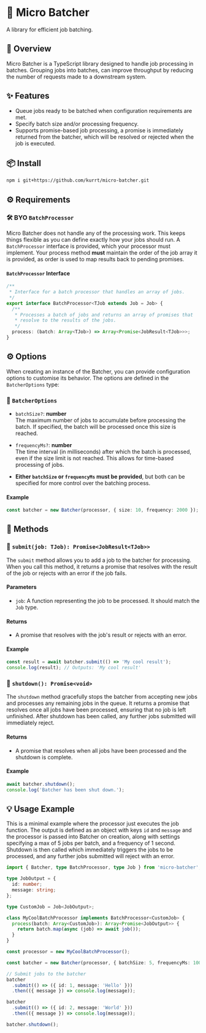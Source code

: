 # 🚀 Micro Batcher

A library for efficient job batching.

## 📖 Overview

Micro Batcher is a TypeScript library designed to handle job processing in batches. Grouping jobs into batches, can improve throughput by reducing the number of requests made to a downstream system.

## ✨ Features

- Queue jobs ready to be batched when configuration requirements are met.
- Specify batch size and/or processing frequency.
- Supports promise-based job processing, a promise is immediately returned from the batcher, which will be resolved or rejected when the job is executed.

## 📦 Install

```bash
npm i git+https://github.com/kurrt/micro-batcher.git
```

## ⚙️ Requirements

### 🛠️ BYO `BatchProcessor`

Micro Batcher does not handle any of the processing work. This keeps things flexible as you can define exactly how your jobs should run. A `BatchProcessor` interface is provided, which your processor must implement. Your process method **must** maintain the order of the job array it is provided, as order is used to map results back to pending promises.

#### `BatchProcessor` Interface

```typescript
/**
 * Interface for a batch processor that handles an array of jobs.
 */
export interface BatchProcessor<TJob extends Job = Job> {
  /**
   * Processes a batch of jobs and returns an array of promises that
   * resolve to the results of the jobs.
   */
  process: (batch: Array<TJob>) => Array<Promise<JobResult<TJob>>>;
}
```

## ⚙️ Options

When creating an instance of the Batcher, you can provide configuration options to customise its behavior. The options are defined in the `BatcherOptions` type:

### 📝 `BatcherOptions`

- `batchSize?`: **number**  
  The maximum number of jobs to accumulate before processing the batch. If specified, the batch will be processed once this size is reached.

- `frequencyMs?`: **number**  
  The time interval (in milliseconds) after which the batch is processed, even if the size limit is not reached. This allows for time-based processing of jobs.

- **Either `batchSize` or `frequencyMs` must be provided**, but both can be specified for more control over the batching process.

#### Example

```typescript
const batcher = new Batcher(processor, { size: 10, frequency: 2000 });
```

## 🧪 Methods

### 📨 `submit(job: TJob): Promise<JobResult<TJob>>`

The `submit` method allows you to add a job to the batcher for processing. When you call this method, it returns a promise that resolves with the result of the job or rejects with an error if the job fails.

#### Parameters

- `job`: A function representing the job to be processed. It should match the `Job` type.

#### Returns

- A promise that resolves with the job's result or rejects with an error.

#### Example

```typescript
const result = await batcher.submit(() => 'My cool result');
console.log(result); // Outputs: 'My cool result'
```

### 🛑 `shutdown(): Promise<void>`

The `shutdown` method gracefully stops the batcher from accepting new jobs and processes any remaining jobs in the queue. It returns a promise that resolves once all jobs have been processed, ensuring that no job is left unfinished. After shutdown has been called, any further jobs submitted will immediately reject.

#### Returns

- A promise that resolves when all jobs have been processed and the shutdown is complete.

#### Example

```typescript
await batcher.shutdown();
console.log('Batcher has been shut down.');
```

## 💡 Usage Example

This is a minimal example where the processor just executes the job function. The output is defined as an object with keys `id` and `message` and the processor is passed into Batcher on creation, along with settings specifying a max of 5 jobs per batch, and a frequency of 1 second.
Shutdown is then called which immediately triggers the jobs to be processed, and any further jobs submitted will reject with an error.

```typescript
import { Batcher, type BatchProcessor, type Job } from 'micro-batcher';

type JobOutput = {
  id: number;
  message: string;
};

type CustomJob = Job<JobOutput>;

class MyCoolBatchProcessor implements BatchProcessor<CustomJob> {
  process(batch: Array<CustomJob>): Array<Promise<JobOutput>> {
    return batch.map(async (job) => await job());
  }
}

const processor = new MyCoolBatchProcessor();

const batcher = new Batcher(processor, { batchSize: 5, frequencyMs: 1000 });

// Submit jobs to the batcher
batcher
  .submit(() => ({ id: 1, message: 'Hello' }))
  .then(({ message }) => console.log(message));

batcher
  .submit(() => ({ id: 2, message: 'World' }))
  .then(({ message }) => console.log(message));

batcher.shutdown();
```
